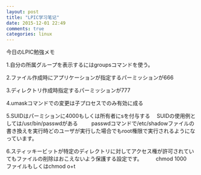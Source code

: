 ```yaml
---
layout: post
title: "LPIC学习笔记"
date: 2015-12-01 22:49
comments: true
categories: linux
---
```


今日のLPIC勉強メモ

1.自分の所属グループを表示するにはgroupsコマンドを使う。

2.ファイル作成時にアプリケーションが指定するパーミッションが666

3.ディレクトリ作成時指定するパーミッションが777

4.umaskコマンドでの変更は子プロセスでのみ有効に成る

5.SUIDはパーミションに4000もしくは所有者にsを付与する 　SUIDの使用例としては/usr/bin/passwdがある 　　
  passwdコマンドで/etc/shadowファイルの書き換えを実行時どのユーザが実行した場合でもroot権限で実行されるようになっています。
  
6.スティッキービットが特定のディレクトリに対してアクセス権が許可されていてもファイルの削除はおこえないよう保護する設定です。 　
　chmod 1000　ファイルもしくはchmod o+t 　　